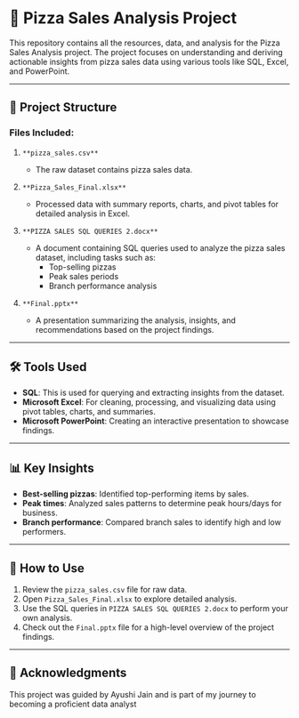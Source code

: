 # 🍕 Pizza Sales Analysis Project
This repository contains all the resources, data, and analysis for the Pizza Sales Analysis project. The project focuses on understanding and deriving actionable insights from pizza sales data using various tools like SQL, Excel, and PowerPoint.

---
## 📂 Project Structure
### Files Included:
<span style="background-color: #FFFF00">

1. `**pizza_sales.csv**` 
   - The raw dataset contains pizza sales data.

2. `**Pizza_Sales_Final.xlsx**`  
   - Processed data with summary reports, charts, and pivot tables for detailed analysis in Excel.

3. `**PIZZA SALES SQL QUERIES 2.docx**`  
   - A document containing SQL queries used to analyze the pizza sales dataset, including tasks such as:
     - Top-selling pizzas  
     - Peak sales periods  
     - Branch performance analysis  

4. `**Final.pptx**`  
   - A presentation summarizing the analysis, insights, and recommendations based on the project findings. </span>


----
## 🛠 Tools Used
- **SQL**: This is used for querying and extracting insights from the dataset.
- **Microsoft Excel**: For cleaning, processing, and visualizing data using pivot tables, charts, and summaries.
- **Microsoft PowerPoint**: Creating an interactive presentation to showcase findings.

----
## 📊 Key Insights
- **Best-selling pizzas**: Identified top-performing items by sales.
- **Peak times**: Analyzed sales patterns to determine peak hours/days for business.
- **Branch performance**: Compared branch sales to identify high and low performers.

----
## 🌟 How to Use
1. Review the `pizza_sales.csv` file for raw data.
2. Open `Pizza_Sales_Final.xlsx` to explore detailed analysis.
3. Use the SQL queries in `PIZZA SALES SQL QUERIES 2.docx` to perform your own analysis.
4. Check out the `Final.pptx` file for a high-level overview of the project findings.

----
## 📝 Acknowledgments
This project was guided by Ayushi Jain and is part of my journey to becoming a proficient data analyst

